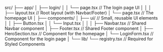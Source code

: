 src/
├── app/
│   ├── login/
│   │   └── page.tsx       // The login page UI
│   │
│   ├── layout.tsx         // Root layout (with Navbar/Footer)
│   └── page.tsx           // The homepage UI
│
├── components/
│   ├── ui/                // Small, reusable UI elements
│   │   ├── Button.tsx
│   │   └── Input.tsx
│   │
│   ├── Navbar.tsx         // Shared Navbar component
│   ├── Footer.tsx         // Shared Footer component
│   ├── HeroSection.tsx    // Component for the homepage
│   └── LoginForm.tsx      // Component for the login page
│
└── lib/
    └── registry.tsx       // Required for Styled Components